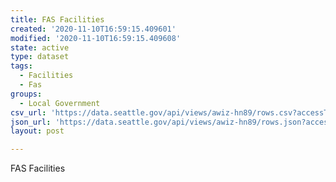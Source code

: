 ```yaml
---
title: FAS Facilities
created: '2020-11-10T16:59:15.409601'
modified: '2020-11-10T16:59:15.409608'
state: active
type: dataset
tags:
  - Facilities
  - Fas
groups:
  - Local Government
csv_url: 'https://data.seattle.gov/api/views/awiz-hn89/rows.csv?accessType=DOWNLOAD'
json_url: 'https://data.seattle.gov/api/views/awiz-hn89/rows.json?accessType=DOWNLOAD'
layout: post

---
```

FAS Facilities
